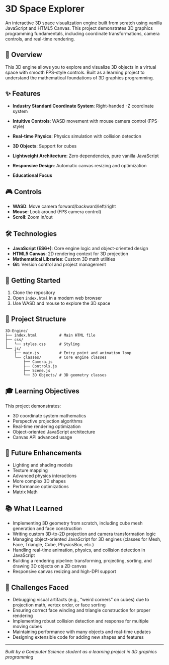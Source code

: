 # 3D Space Explorer 

An interactive 3D space visualization engine built from scratch using vanilla JavaScript and HTML5 Canvas. This project demonstrates 3D graphics programming fundamentals, including coordinate transformations, camera controls, and real-time rendering.

## 🎯 Overview
This 3D engine allows you to explore and visualize 3D objects in a virtual space with smooth FPS-style controls. Built as a learning project to understand the mathematical foundations of 3D graphics programming.

## ✨ Features
- **Industry Standard Coordinate System**: Right-handed -Z coordinate system
- **Intuitive Controls**: WASD movement with mouse camera control (FPS-style)
- **Real-time Physics**: Physics simulation with collision detection
- **3D Objects**: Support for cubes
- **Lightweight Architecture**: Zero dependencies, pure vanilla JavaScript
- **Responsive Design**: Automatic canvas resizing and optimization

- **Educational Focus**

## 🎮 Controls
- **WASD**: Move camera forward/backward/left/right
- **Mouse**: Look around (FPS camera control)
- **Scroll**: Zoom in/out

## 🛠️ Technologies
- **JavaScript (ES6+)**: Core engine logic and object-oriented design
- **HTML5 Canvas**: 2D rendering context for 3D projection
- **Mathematical Libraries**: Custom 3D math utilities 
- **Git**: Version control and project management

## 🚀 Getting Started
1. Clone the repository
2. Open `index.html` in a modern web browser
3. Use WASD and mouse to explore the 3D space

## 📁 Project Structure
```
3D-Engine/
├── index.html          # Main HTML file
├── css/
│   └── styles.css      # Styling
└── js/
    ├── main.js         # Entry point and animation loop
    └── classes/        # Core engine classes
        ├── Camera.js
        ├── Controls.js
        ├── Scene.js
        └── 3D Objects/ # 3D geometry classes
```

## 🎓 Learning Objectives
This project demonstrates:
- 3D coordinate system mathematics
- Perspective projection algorithms
- Real-time rendering optimization
- Object-oriented JavaScript architecture
- Canvas API advanced usage

## 🔮 Future Enhancements
- Lighting and shading models
- Texture mapping
- Advanced physics interactions
- More complex 3D shapes
- Performance optimizations
- Matrix Math


## 📚 What I Learned
- Implementing 3D geometry from scratch, including cube mesh generation and face construction
- Writing custom 3D-to-2D projection and camera transformation logic
- Managing object-oriented JavaScript for 3D engines (classes for Mesh, Face, Triangle, Cube, PhysicsBox, etc.)
- Handling real-time animation, physics, and collision detection in JavaScript
- Building a rendering pipeline: transforming, projecting, sorting, and drawing 3D objects on a 2D canvas
- Responsive canvas resizing and high-DPI support

## 🧩 Challenges Faced
- Debugging visual artifacts (e.g., “weird corners” on cubes) due to projection math, vertex order, or face sorting
- Ensuring correct face winding and triangle construction for proper rendering
- Implementing robust collision detection and response for multiple moving cubes
- Maintaining performance with many objects and real-time updates
- Designing extensible code for adding new shapes and features

---
*Built by a Computer Science student as a learning project in 3D graphics programming*
